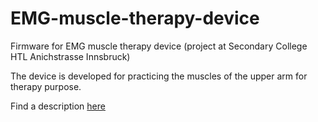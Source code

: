 # EMG-muscle-therapy-device
Firmware for EMG muscle therapy device (project at Secondary College HTL Anichstrasse Innsbruck)

The device is developed for practicing the muscles of the upper arm for therapy purpose.

Find a description [here](https://github.com/simonkaufmann/EMG-muscle-therapy-device/blob/master/manual/manual_emg_muscle_therapy_device.pdf)
